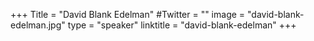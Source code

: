+++
Title = "David Blank Edelman"
#Twitter = ""
image = "david-blank-edelman.jpg"
type = "speaker"
linktitle = "david-blank-edelman"
+++


